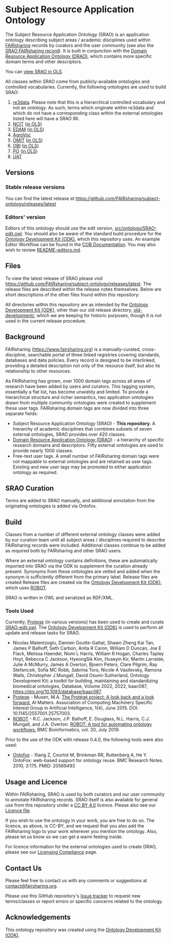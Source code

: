 # Subject Resource Application Ontology

The Subject Resource Application Ontology (SRAO) is an application ontology describing subject areas / academic disciplines used within [FAIRsharing](https://www.fairsharing.org) records by curators and the user community (see also the [SRAO FAIRsharing record](https://fairsharing.org/bsg-s001177)). It is built in conjunction with the [Domain Resource Application Ontology (DRAO)](https://github.com/FAIRsharing/domain-ontology), which contains more specific domain terms and other descriptors.

You can [view SRAO in OLS](https://www.ebi.ac.uk/ols/ontologies/srao).

All classes within SRAO come from publicly-available ontologies and controlled vocabularies. Currently, the following ontologies are used to build SRAO:

1. [re3data](https://www.re3data.org/browse/by-subject/). Please note that this is a hierarchical controlled vocabulary and not an ontology. As such, terms which originate within re3data and which do not have a corresponding class within the external ontologies listed here will have a SRAO IRI.
2. [NCIT](https://ncit.nci.nih.gov/ncitbrowser/) ([in OLS](https://www.ebi.ac.uk/ols/ontologies/ncit))
3. [EDAM](http://edamontology.org/page) ([in OLS](https://www.ebi.ac.uk/ols/ontologies/edam))
4. [AgroVoc](http://agrovoc.uniroma2.it/agrovoc/agrovoc/en/)
5. [OMIT](https://github.com/OmniSearch/omit) ([in OLS](https://www.ebi.ac.uk/ols/ontologies/omit))
6. [OBI](http://obi-ontology.org/) ([in OLS](https://www.ebi.ac.uk/ols/ontologies/obi))
7. [PO](http://browser.planteome.org/amigo) ([in OLS](https://www.ebi.ac.uk/ols/ontologies/po))
8. [UAT](https://astrothesaurus.org/)

## Versions

### Stable release versions

You can find the latest release at https://github.com/FAIRsharing/subject-ontology/releases/latest

### Editors' version

Editors of this ontology should use the edit version, [src/ontology/SRAO-edit.owl](src/ontology/SRAO-edit.owl). You should also be aware of the standard build procedure for the [Ontology Development Kit (ODK)](https://github.com/INCATools/ontology-development-kit), which this repository uses. An example Editor Workflow can be found in the [COB Documentation](https://obofoundry.org/COB/odk-workflows/EditorsWorkflow/). You may also wish to review [README-editors.md](src/ontology/README-editors.md).

## Files

To view the latest release of SRAO please visit https://github.com/FAIRsharing/subject-ontology/releases/latest. The release files are described within the release notes themselves.
Below are short descriptions of the other files found within this repository:

All directories within this repository are as intended by the [Ontology Development Kit (ODK)](https://github.com/INCATools/ontology-development-kit), other than our old release directory, [old-development/](old-development/), which we are keeping for historic purposes, though it is not used in the current release procedure.

## Background

FAIRsharing (https://www.fairsharing.org) is a manually-curated, cross-discipline, searchable portal of three linked registries covering standards, databases and data policies. Every record is designed to be interlinked, providing a detailed description not only of the resource itself, but also its relationship to other resources.

As FAIRsharing has grown, over 1000 domain tags across all areas of research have been added by users and curators. This tagging system, essentially a flat list, has become unwieldy and limited. To provide a hierarchical structure and richer semantics, two application ontologies drawn from multiple community ontologies were created to supplement these user tags. FAIRsharing domain tags are now divided into three separate fields:

- Subject Resource Application Ontology (SRAO) - **This repository.** A hierarchy of academic disciplines that combines subsets of seven external ontologies, SRAO provides over 420 classes.
- [Domain Resource Application Ontology (DRAO)](https://github.com/FAIRsharing/domain-ontology) - a hierarchy of specific research domains and descriptors. Fifty external ontologies are used to provide nearly 1000 classes.
- Free-text user tags. A small number of FAIRsharing domain tags were not mappable to external ontologies and are retained as user tags. Existing and new user tags may be promoted to either application ontology as required.

## SRAO Curation

Terms are added to SRAO manually, and additional annotation from the originating ontologies is added via Ontofox.

## Build

Classes from a number of different external ontology classes were added by our curation team until all subject areas / disciplines required to describe FAIRsharing records were included. Additional classes continue to be added as required both by FAIRsharing and other SRAO users.

Where an external ontology contains definitions, these are automatically imported into SRAO via the ODK to supplement the curation already present. Synonyms from these ontologies are vetted and added when the synonym is sufficiently different from the primary label. Release files are created Release files are created via the [Ontology Development Kit (ODK)](https://github.com/INCATools/ontology-development-kit), which uses [ROBOT](http://robot.obolibrary.org/).

SRAO is written in OWL and serialized as RDF/XML.

### Tools Used

Currently, [Protege](https://protege.stanford.edu/) (in various versions) has been used to create and curate [SRAO-edit.owl](/src/ontology/SRAO-edit.owl). The [Ontology Development Kit (ODK)](https://github.com/INCATools/ontology-development-kit) is used to perform all update and release tasks for SRAO. 

- Nicolas Matentzoglu, Damien Goutte-Gattat, Shawn Zheng Kai Tan, James P Balhoff, Seth Carbon, Anita R Caron, William D Duncan, Joe E Flack, Melissa Haendel, Nomi L Harris, William R Hogan, Charles Tapley Hoyt, Rebecca C Jackson, HyeongSik Kim, Huseyin Kir, Martin Larralde, Julie A McMurry, James A Overton, Bjoern Peters, Clare Pilgrim, Ray Stefancsik, Sofia MC Robb, Sabrina Toro, Nicole A Vasilevsky, Ramona Walls, Christopher J Mungall, David Osumi-Sutherland, Ontology Development Kit: a toolkit for building, maintaining and standardizing biomedical ontologies, Database, Volume 2022, 2022, baac087, https://doi.org/10.1093/database/baac087
- [Protege](http://protege.stanford.edu/) - Musen, M.A. [The Protégé project: A look back and a look forward.](http://www.ncbi.nlm.nih.gov/pmc/articles/PMC4883684/) AI Matters. Association of Computing Machinery Specific Interest Group in Artificial Intelligence, 1(4), June 2015. DOI: 10.1145/2557001.25757003.
- [ROBOT](http://robot.obolibrary.org/) - R.C. Jackson, J.P. Balhoff, E. Douglass, N.L. Harris, C.J. Mungall, and J.A. Overton. [ROBOT: A tool for automating ontology workflows.](https://doi.org/10.1186/s12859-019-3002-3) BMC Bioinformatics, vol. 20, July 2019.


Prior to the use of the ODK with release 0.4.0, the following tools were also used:

- [Ontofox](http://ontofox.hegroup.org/) - Xiang Z, Courtot M, Brinkman RR, Ruttenberg A, He Y. OntoFox: web-based support for ontology reuse.
BMC Research Notes. 2010, 3:175. PMID: 20569493

## Usage and Licence

Within FAIRsharing, SRAO is used by both curators and our user community to annotate FAIRsharing records. SRAO itself is also available for general use from this repository under a [CC BY 4.0](https://creativecommons.org/licenses/by/4.0/) licence. Please also see our [Licence file](LICENSE.md).

If you wish to use the ontology in your work, you are free to do so. The licence, as above, is CC-BY, and we request that you also add the FAIRsharing logo to your work wherever you mention the ontology. Also, please let us know so we can get a warm feeling inside.

For licence information for the external ontologies used to create DRAO, please see our [Licensing Compliance](https://github.com/FAIRsharing/subject-ontology/blob/master/LicensingCompliance.md) page.

## Contact Us

Please feel free to contact us with any comments or suggestions at contact@fairsharing.org.

Please use this GitHub repository's [Issue tracker](https://github.com/FAIRsharing/subject-ontology/issues) to request new terms/classes or report errors or specific concerns related to the ontology.

## Acknowledgements

This ontology repository was created using the [Ontology Development Kit (ODK)](https://github.com/INCATools/ontology-development-kit).
